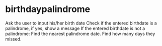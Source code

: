 # birthdaypalindrome
Ask the user to input his/her birth date
Check if the entered birthdate is a palindrome, if yes, show a message
If the entered birthdate is not a palindrome:
Find the nearest palindrome date.
Find how many days they missed.
